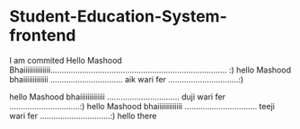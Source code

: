 # Student-Education-System-frontend
I am commited
Hello Mashood Bhaiiiiiiiiiiiiii.............................................................................. :) 
hello Mashood bhaiiiiiiiiiiiii ................................ aik wari fer ...............................:)

hello Mashood bhaiiiiiiiiiiiii ................................ duji wari fer ...............................:)
hello Mashood bhaiiiiiiiiiiiii ................................ teeji wari fer ...............................:)
hello there
